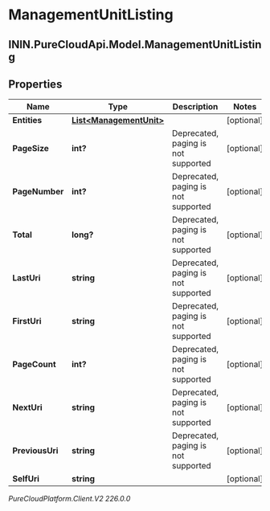 # ManagementUnitListing

## ININ.PureCloudApi.Model.ManagementUnitListing

## Properties

|Name | Type | Description | Notes|
|------------ | ------------- | ------------- | -------------|
| **Entities** | [**List&lt;ManagementUnit&gt;**](ManagementUnit) |  | [optional] |
| **PageSize** | **int?** | Deprecated, paging is not supported | [optional] |
| **PageNumber** | **int?** | Deprecated, paging is not supported | [optional] |
| **Total** | **long?** | Deprecated, paging is not supported | [optional] |
| **LastUri** | **string** | Deprecated, paging is not supported | [optional] |
| **FirstUri** | **string** | Deprecated, paging is not supported | [optional] |
| **PageCount** | **int?** | Deprecated, paging is not supported | [optional] |
| **NextUri** | **string** | Deprecated, paging is not supported | [optional] |
| **PreviousUri** | **string** | Deprecated, paging is not supported | [optional] |
| **SelfUri** | **string** |  | [optional] |



_PureCloudPlatform.Client.V2 226.0.0_
